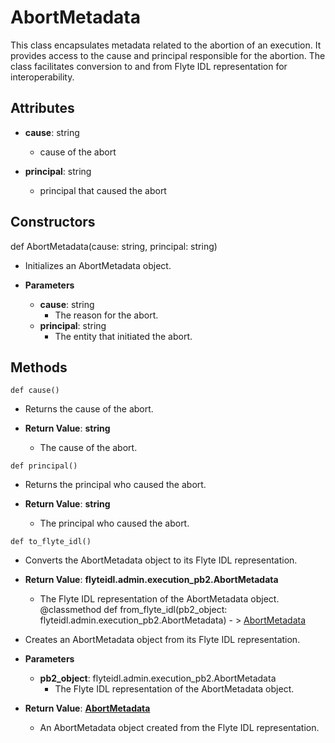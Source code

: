 # AbortMetadata

This class encapsulates metadata related to the abortion of an execution. It provides access to the cause and principal responsible for the abortion. The class facilitates conversion to and from Flyte IDL representation for interoperability.

## Attributes

- **cause**: string
  - cause of the abort

- **principal**: string
  - principal that caused the abort

## Constructors
def AbortMetadata(cause: string, principal: string)
-  Initializes an AbortMetadata object.
- **Parameters**

  - **cause**: string
    - The reason for the abort.
  - **principal**: string
    - The entity that initiated the abort.



## Methods
```@classmethod
def cause()
```
-  Returns the cause of the abort.

- **Return Value**:
**string**
  - The cause of the abort.
```@classmethod
def principal()
```
-  Returns the principal who caused the abort.

- **Return Value**:
**string**
  - The principal who caused the abort.
```@classmethod
def to_flyte_idl()
```
-  Converts the AbortMetadata object to its Flyte IDL representation.

- **Return Value**:
**flyteidl.admin.execution_pb2.AbortMetadata**
  - The Flyte IDL representation of the AbortMetadata object.
@classmethod
def from_flyte_idl(pb2_object: flyteidl.admin.execution_pb2.AbortMetadata) - > [AbortMetadata](flytekit_models_execution_abortmetadata)
-  Creates an AbortMetadata object from its Flyte IDL representation.
- **Parameters**

  - **pb2_object**: flyteidl.admin.execution_pb2.AbortMetadata
    - The Flyte IDL representation of the AbortMetadata object.

- **Return Value**:
**[AbortMetadata](flytekit_models_execution_abortmetadata)**
  - An AbortMetadata object created from the Flyte IDL representation.
